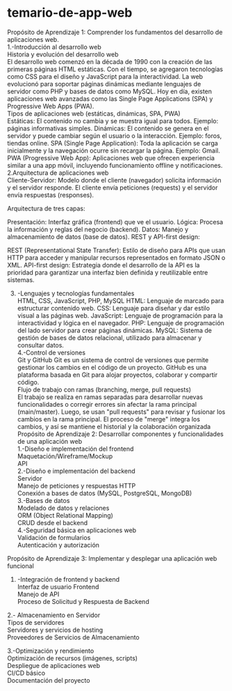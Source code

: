 # temario-de-app-web   
Propósito de Aprendizaje 1: Comprender los fundamentos del desarrollo de aplicaciones web.  
1.-Introducción al desarrollo web  
Historia y evolución del desarrollo web  
El desarrollo web comenzó en la década de 1990 con la creación de las primeras páginas HTML estáticas. Con el tiempo, se agregaron tecnologías como CSS para el diseño y JavaScript para la interactividad. La web evolucionó para soportar páginas dinámicas mediante lenguajes de servidor como PHP y bases de datos como MySQL. Hoy en día, existen aplicaciones web avanzadas como las Single Page Applications (SPA) y Progressive Web Apps (PWA).  
Tipos de aplicaciones web (estáticas, dinámicas, SPA, PWA)  
Estáticas: El contenido no cambia y se muestra igual para todos. Ejemplo: páginas informativas simples.
Dinámicas: El contenido se genera en el servidor y puede cambiar según el usuario o la interacción. Ejemplo: foros, tiendas online.
SPA (Single Page Application): Toda la aplicación se carga inicialmente y la navegación ocurre sin recargar la página. Ejemplo: Gmail.
PWA (Progressive Web App): Aplicaciones web que ofrecen experiencia similar a una app móvil, incluyendo funcionamiento offline y notificaciones.  
2.Arquitectura de aplicaciones web  
Cliente-Servidor:
Modelo donde el cliente (navegador) solicita información y el servidor responde. El cliente envía peticiones (requests) y el servidor envía respuestas (responses).

Arquitectura de tres capas:

Presentación: Interfaz gráfica (frontend) que ve el usuario.
Lógica: Procesa la información y reglas del negocio (backend).
Datos: Manejo y almacenamiento de datos (base de datos).
REST y API-first design:

REST (Representational State Transfer): Estilo de diseño para APIs que usan HTTP para acceder y manipular recursos representados en formato JSON o XML.
API-first design: Estrategia donde el desarrollo de la API es la prioridad para garantizar una interfaz bien definida y reutilizable entre sistemas.

3. -Lenguajes y tecnologías fundamentales   
HTML, CSS, JavaScript, PHP, MySQL
HTML: Lenguaje de marcado para estructurar contenido web.
CSS: Lenguaje para diseñar y dar estilo visual a las páginas web.
JavaScript: Lenguaje de programación para la interactividad y lógica en el navegador.
PHP: Lenguaje de programación del lado servidor para crear páginas dinámicas.
MySQL: Sistema de gestión de bases de datos relacional, utilizado para almacenar y consultar datos.  
4.-Control de versiones  
Git y GitHub
Git es un sistema de control de versiones que permite gestionar los cambios en el código de un proyecto. GitHub es una plataforma basada en Git para alojar proyectos, colaborar y compartir código.  
Flujo de trabajo con ramas (branching, merge, pull requests)  
El trabajo se realiza en ramas separadas para desarrollar nuevas funcionalidades o corregir errores sin afectar la rama principal (main/master). Luego, se usan "pull requests" para revisar y fusionar los cambios en la rama principal. El proceso de "merge" integra los cambios, y así se mantiene el historial y la colaboración organizada  
Propósito de Aprendizaje 2: Desarrollar componentes y funcionalidades de una aplicación web  
1.-Diseño e implementación del frontend  
Maquetación/Wireframe/Mockup  
API  
2.-Diseño e implementación del backend  
Servidor  
Manejo de peticiones y respuestas HTTP  
Conexión a bases de datos (MySQL, PostgreSQL, MongoDB)  
3.-Bases de datos  
 Modelado de datos y relaciones  
ORM (Object Relational Mapping)  
CRUD desde el backend  
4.-Seguridad básica en aplicaciones web  
Validación de formularios  
Autenticación y autorización   

Propósito de Aprendizaje 3: Implementar y desplegar una aplicación web funcional  
1. -Integración de frontend y backend  
Interfaz de usuario Frontend  
Manejo de API  
Proceso de Solicitud y Respuesta de Backend  

2.- Almacenamiento en Servidor  
Tipos de servidores   
Servidores y servicios de hosting   
Proveedores de Servicios de Almacenamiento  

3.-Optimización y rendimiento  
Optimización de recursos (imágenes, scripts)  
Despliegue de aplicaciones web  
CI/CD básico  
Documentación del proyecto   

